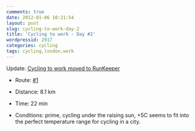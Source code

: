 ```yaml
---
comments: true
date: 2012-01-06 10:21:54
layout: post
slug: cycling-to-work-day-2
title: 'Cycling to work - Day #2'
wordpressid: 2917
categories: cycling
tags: cycling,london,work
---
```


Update: [Cycling to work moved to RunKeeper](/?p=2933)







  * Route: [#1](http://goo.gl/nevZY)


  * Distance: 8.1 km


  * Time: 22 min


  * Conditions: prime, cycling under the raising sun, +5C seems to fit into the perfect temperature range for cycling in a city.

